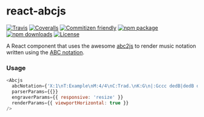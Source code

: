# react-abcjs

[![Travis][build-badge]][build]
[![Coveralls][coveralls-badge]][coveralls]
[![Commitizen friendly][commitizen-badge]][commitizen]
[![npm package][npm-badge]][npm]
[![npm downloads][npm-downloads-badge]][npm-downloads]
[![License][license-badge]][license]

A React component that uses the awesome [abc2js](https://github.com/paulrosen/abcjs) to render music notation written using the [ABC notation](http://abcnotation.com).

### Usage

```js
<Abcjs
  abcNotation={'X:1\nT:Example\nM:4/4\nC:Trad.\nK:G\n|:Gccc dedB|dedB dedB|c2ec B2dB|c2A2 A2BA|'}
  parserParams={{}}
  engraverParams={{ responsive: 'resize' }}
  renderParams={{ viewportHorizontal: true }}
/>
```

[build-badge]: https://img.shields.io/travis/rigobauer/react-abcjs/master.svg?style=flat-square
[build]: https://travis-ci.org/rigobauer/react-abcjs

[coveralls-badge]: https://img.shields.io/coveralls/rigobauer/react-abcjs/master.svg?style=flat-square
[coveralls]: https://coveralls.io/github/rigobauer/react-abcjs

[commitizen-badge]: https://img.shields.io/badge/commitizen-friendly-brightgreen.svg?style=flat-square
[commitizen]: http://commitizen.github.io/cz-cli/

[npm-badge]: https://img.shields.io/npm/v/react-abcjs.svg?style=flat-square
[npm]: https://www.npmjs.org/package/react-abcjs

[npm-downloads-badge]: https://img.shields.io/npm/dm/react-abcjs.svg?style=flat-square
[npm-downloads]: https://npm-stat.com/charts.html?package=react-abcjs

[license-badge]: https://img.shields.io/npm/l/react-abcjs.svg?style=flat-square
[license]: https://opensource.org/licenses/MIT